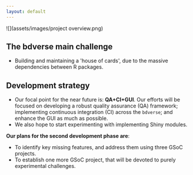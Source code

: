 ```yaml
---
layout: default
---
```



![](assets/images/project overview.png)

## The bdverse main challenge
* Building and maintaining a 'house of cards', due to the massive dependencies between R packages.

## Development strategy

* Our focal point for the near future is: **QA+CI+GUI**. Our efforts will be focused on developing a robust quality assurance (QA) framework; implementing continuous integration (CI) across the `bdverse`; and enhance the GUI as much as possible.
* We also hope to start experimenting with implementing Shiny modules.

**Our plans for the second development phase are**:

* To identify key missing features, and address them using three GSoC projects.
* To establish one more GSoC project, that will be devoted to purely experimental challenges.




